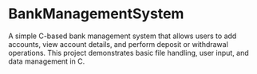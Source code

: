 # BankManagementSystem
 A simple C-based bank management system that allows users to add accounts, view account details, and perform deposit or withdrawal operations. This project demonstrates basic file handling, user input, and data management in C.
